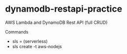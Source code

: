 # dynamodb-restapi-practice

AWS Lambda and DynamoDB Rest API (full CRUD)

Commands

- sls = (serverless)
- sls create -t aws-nodejs

